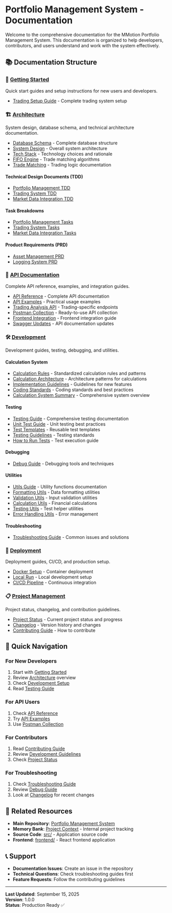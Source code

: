 # Portfolio Management System - Documentation

Welcome to the comprehensive documentation for the MMotion Portfolio Management System. This documentation is organized to help developers, contributors, and users understand and work with the system effectively.

## 📚 Documentation Structure

### 🚀 [Getting Started](./getting-started/)
Quick start guides and setup instructions for new users and developers.

- [Trading Setup Guide](./getting-started/TRADING_SETUP_GUIDE.md) - Complete trading system setup

### 🏗️ [Architecture](./architecture/)
System design, database schema, and technical architecture documentation.

- [Database Schema](./architecture/database-schema.md) - Complete database structure
- [System Design](./architecture/system_design.md) - Overall system architecture
- [Tech Stack](./architecture/tech_stack.md) - Technology choices and rationale
- [FIFO Engine](./architecture/FIFO_ENGINE.md) - Trade matching algorithms
- [Trade Matching](./architecture/TRADE_MATCHING.md) - Trading logic documentation

#### Technical Design Documents (TDD)
- [Portfolio Management TDD](./architecture/tdd_portfolio_management.md)
- [Trading System TDD](./architecture/tdd_trading_system.md)
- [Market Data Integration TDD](./architecture/tdd_market_data_integration.md)

#### Task Breakdowns
- [Portfolio Management Tasks](./architecture/task_breakdown_portfolio_management.md)
- [Trading System Tasks](./architecture/task_breakdown_trading_system.md)
- [Market Data Integration Tasks](./architecture/task_breakdown_market_data_integration.md)

#### Product Requirements (PRD)
- [Asset Management PRD](./architecture/cr_001_prd_asset_management.md)
- [Logging System PRD](./architecture/cr_001_prd_logging_system.md)

### 🔌 [API Documentation](./api/)
Complete API reference, examples, and integration guides.

- [API Reference](./api/api_documentation.md) - Complete API documentation
- [API Examples](./api/examples.md) - Practical usage examples
- [Trading Analysis API](./api/TRADING_ANALYSIS_API.md) - Trading-specific endpoints
- [Postman Collection](./api/postman_collection.json) - Ready-to-use API collection
- [Frontend Integration](./api/frontend_account_integration_summary.md) - Frontend integration guide
- [Swagger Updates](./api/swagger-updates-summary.md) - API documentation updates

### 🛠️ [Development](./development/)
Development guides, testing, debugging, and utilities.

#### Calculation System
- [Calculation Rules](./development/calculation-rules.md) - Standardized calculation rules and patterns
- [Calculation Architecture](./architecture/calculation-architecture.md) - Architecture patterns for calculations
- [Implementation Guidelines](./development/implementation-guidelines.md) - Guidelines for new features
- [Coding Standards](./development/coding-standards.md) - Coding standards and best practices
- [Calculation System Summary](./development/calculation-system-summary.md) - Comprehensive system overview

#### Testing
- [Testing Guide](./development/testing/TESTING.md) - Comprehensive testing documentation
- [Unit Test Guide](./development/testing/UNIT_TEST_GUIDE.md) - Unit testing best practices
- [Test Templates](./development/testing/testing_templates.md) - Reusable test templates
- [Testing Guidelines](./development/testing/testing_guidelines.md) - Testing standards
- [How to Run Tests](./development/testing/HOW_TO_RUN_TESTS.md) - Test execution guide

#### Debugging
- [Debug Guide](./development/debugging/DEBUG_GUIDE.md) - Debugging tools and techniques

#### Utilities
- [Utils Guide](./development/utils/UTILS_GUIDE.md) - Utility functions documentation
- [Formatting Utils](./development/utils/FORMATTING_UTILS.md) - Data formatting utilities
- [Validation Utils](./development/utils/VALIDATION_UTILS.md) - Input validation utilities
- [Calculation Utils](./development/utils/CALCULATION_UTILS.md) - Financial calculations
- [Testing Utils](./development/utils/TESTING_UTILS.md) - Test helper utilities
- [Error Handling Utils](./development/utils/ERROR_HANDLING_UTILS.md) - Error management

#### Troubleshooting
- [Troubleshooting Guide](./development/troubleshooting.md) - Common issues and solutions

### 🚀 [Deployment](./deployment/)
Deployment guides, CI/CD, and production setup.

- [Docker Setup](./deployment/docker_setup.md) - Container deployment
- [Local Run](./deployment/local_run.md) - Local development setup
- [CI/CD Pipeline](./deployment/ci_cd_pipeline.md) - Continuous integration

### 📋 [Project Management](./project-management/)
Project status, changelog, and contribution guidelines.

- [Project Status](./project-management/status.md) - Current project status and progress
- [Changelog](./project-management/changelog.md) - Version history and changes
- [Contributing Guide](./project-management/contributing.md) - How to contribute

## 🎯 Quick Navigation

### For New Developers
1. Start with [Getting Started](./getting-started/)
2. Review [Architecture](./architecture/) overview
3. Check [Development Setup](./deployment/local_run.md)
4. Read [Testing Guide](./development/testing/TESTING.md)

### For API Users
1. Check [API Reference](./api/api_documentation.md)
2. Try [API Examples](./api/examples.md)
3. Use [Postman Collection](./api/postman_collection.json)

### For Contributors
1. Read [Contributing Guide](./project-management/contributing.md)
2. Review [Development Guidelines](./development/)
3. Check [Project Status](./project-management/status.md)

### For Troubleshooting
1. Check [Troubleshooting Guide](./development/troubleshooting.md)
2. Review [Debug Guide](./development/debugging/DEBUG_GUIDE.md)
3. Look at [Changelog](./project-management/changelog.md) for recent changes

## 🔗 Related Resources

- **Main Repository**: [Portfolio Management System](../README.md)
- **Memory Bank**: [Project Context](../memory-bank/) - Internal project tracking
- **Source Code**: [src/](../src/) - Application source code
- **Frontend**: [frontend/](../frontend/) - React frontend application

## 📞 Support

- **Documentation Issues**: Create an issue in the repository
- **Technical Questions**: Check troubleshooting guides first
- **Feature Requests**: Follow the contributing guidelines

---

**Last Updated**: September 15, 2025  
**Version**: 1.0.0  
**Status**: Production Ready ✅
